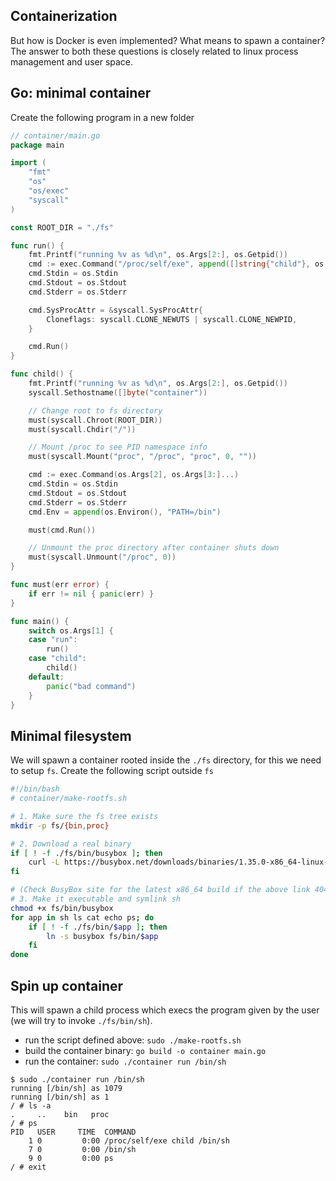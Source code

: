 ## Containerization

But how is Docker is even implemented? What means to spawn a container?
The answer to both these questions is closely related to linux process management and user space.

## Go: minimal container
Create the following program in a new folder

```go
// container/main.go
package main

import (
	"fmt"
	"os"
	"os/exec"
	"syscall"
)

const ROOT_DIR = "./fs"

func run() {
	fmt.Printf("running %v as %d\n", os.Args[2:], os.Getpid())
	cmd := exec.Command("/proc/self/exe", append([]string{"child"}, os.Args[2:]...)...)
	cmd.Stdin = os.Stdin
	cmd.Stdout = os.Stdout
	cmd.Stderr = os.Stderr

	cmd.SysProcAttr = &syscall.SysProcAttr{
		Cloneflags: syscall.CLONE_NEWUTS | syscall.CLONE_NEWPID,
	}

	cmd.Run()
}

func child() {
	fmt.Printf("running %v as %d\n", os.Args[2:], os.Getpid())
    syscall.Sethostname([]byte("container"))

    // Change root to fs directory
	must(syscall.Chroot(ROOT_DIR))
	must(syscall.Chdir("/"))

    // Mount /proc to see PID namespace info
	must(syscall.Mount("proc", "/proc", "proc", 0, ""))

	cmd := exec.Command(os.Args[2], os.Args[3:]...)
	cmd.Stdin = os.Stdin
	cmd.Stdout = os.Stdout
	cmd.Stderr = os.Stderr
    cmd.Env = append(os.Environ(), "PATH=/bin")

	must(cmd.Run())

    // Unmount the proc directory after container shuts down
    must(syscall.Unmount("/proc", 0))
}

func must(err error) {
    if err != nil { panic(err) }
}

func main() {
	switch os.Args[1] {
	case "run":
		run()
	case "child":
		child()
	default:
		panic("bad command")
	}
}
```

## Minimal filesystem
We will spawn a container rooted inside the `./fs` directory, for this we need to setup `fs`. Create the following script outside `fs`
```bash
#!/bin/bash
# container/make-rootfs.sh

# 1. Make sure the fs tree exists
mkdir -p fs/{bin,proc}

# 2. Download a real binary
if [ ! -f ./fs/bin/busybox ]; then
    curl -L https://busybox.net/downloads/binaries/1.35.0-x86_64-linux-musl/busybox -o fs/bin/busybox
fi

# (Check BusyBox site for the latest x86_64 build if the above link 404s)
# 3. Make it executable and symlink sh
chmod +x fs/bin/busybox
for app in sh ls cat echo ps; do
    if [ ! -f ./fs/bin/$app ]; then
        ln -s busybox fs/bin/$app
    fi
done
```

## Spin up container
This will spawn a child process which execs the program given by the user (we will try to invoke `./fs/bin/sh`).
- run the script defined above: `sudo ./make-rootfs.sh`
- build the container binary: `go build -o container main.go`
- run the container: `sudo ./container run /bin/sh`

```shell
$ sudo ./container run /bin/sh
running [/bin/sh] as 1079
running [/bin/sh] as 1
/ # ls -a
.     ..    bin   proc
/ # ps
PID   USER     TIME  COMMAND
    1 0         0:00 /proc/self/exe child /bin/sh
    7 0         0:00 /bin/sh
    9 0         0:00 ps
/ # exit
```
